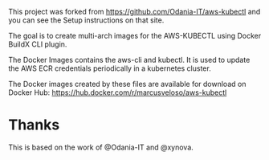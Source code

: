 This project was forked from https://github.com/Odania-IT/aws-kubectl and you can see the Setup instructions on that site.

The goal is to create multi-arch images for the AWS-KUBECTL using Docker BuildX CLI plugin.

The Docker Images contains the aws-cli and kubectl. It is used to update the AWS ECR credentials periodically in a kubernetes cluster.

The Docker images created by these files are available for download on Docker Hub:
https://hub.docker.com/r/marcusveloso/aws-kubectl

# Thanks

This is based on the work of @Odania-IT and @xynova.
